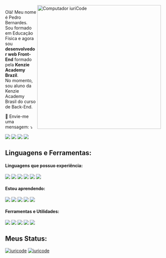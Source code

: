 <img src="https://raw.githubusercontent.com/MicaelliMedeiros/micaellimedeiros/master/image/computer-illustration.png" min-width="400px" max-width="400px" width="400px" align="right" alt="Computador iuriCode">

<p align="left"> 
  Olá! Meu nome é Pedro Bernardes.
  <br>
  Sou formado em Educação Física e agora sou <strong>desenvolvedor web Front-End</strong> formado pela <strong> Kenzie Academy Brazil</strong>.<br>
  No momento, sou aluno da Kenzie Academy Brasil do curso de Back-End.
</p>

<p align="left">
  💌 Envie-me uma mensagem: ⤵️
</p>


<p align="left">
  <a href="#" alt="Gmail">
  <img src="https://img.shields.io/badge/-Gmail-FF0000?style=flat-square&labelColor=FF0000&logo=gmail&logoColor=white&link=pedroiago.bernardes@gmail.com" /></a>

  <a href="#" alt="Linkedin">
  <img src="https://img.shields.io/badge/-Linkedin-0e76a8?style=flat-square&logo=Linkedin&logoColor=white&link=https://www.linkedin.com/in/pedro-bernardes-a3500a183/" /></a>

  <a href="#" alt="WhatsApp">
  <img src="https://img.shields.io/badge/-WhatsApp-25d366?style=flat-square&labelColor=25d366&logo=whatsapp&logoColor=white&link=API-DO-SEU-WHATSAPP"/></a>

  <a href="#" alt="Instagram">
  <img src="https://img.shields.io/badge/-Instagram-DF0174?style=flat-square&labelColor=DF0174&logo=instagram&logoColor=white&link=https://www.instagram.com/pedroiago.bernardes/"/></a>
</p>  

<section>
  <h2>Linguagens e Ferramentas:</h2>
  
  <h4>Linguagens que possuo experiência:</h4>
  <img src='https://img.shields.io/badge/HTML5-E34F26?style=for-the-badge&logo=html5&logoColor=white'/>
  <img src='https://img.shields.io/badge/CSS3-1572B6?style=for-the-badge&logo=css3&logoColor=white'/>
  <img src='https://img.shields.io/badge/JavaScript-F7DF1E?style=for-the-badge&logo=javascript&logoColor=black'/>
  <img src='https://img.shields.io/badge/React-20232A?style=for-the-badge&logo=react&logoColor=61DAFB'/>
  <img src='https://img.shields.io/badge/Git-E34F26?style=for-the-badge&logo=git&logoColor=white'/>
  <img src='https://img.shields.io/badge/WordPress-006E93?style=for-the-badge&logo=wordpress&logoColor=white' />
  
<h4>Estou aprendendo:</h4>
  <img src='https://img.shields.io/badge/Node.js-43853D?style=for-the-badge&logo=node.js&logoColor=white'/>
  <img src='https://img.shields.io/badge/Express.js-404D59?style=for-the-badge'/>
  <img src='https://img.shields.io/badge/PostgreSQL-316192?style=for-the-badge&logo=postgresql&logoColor=white'/>
  <img src='https://img.shields.io/badge/TypeScript-007ACC?style=for-the-badge&logo=typescript&logoColor=white' />
  <img src='https://img.shields.io/badge/Python-3776AB?style=for-the-badge&logo=python&logoColor=white' />

</section>

<section>
<h4>Ferramentas e Utilidades:</h4>
  <img src='https://img.shields.io/badge/Material--UI-0081CB?style=for-the-badge&logo=material-ui&logoColor=white'/>
  <img src='https://img.shields.io/badge/Redux-593D88?style=for-the-badge&logo=redux&logoColor=white'/>
  <img src='https://img.shields.io/badge/React_Router-CA4245?style=for-the-badge&logo=react-router&logoColor=white'/>
  <img src='https://img.shields.io/badge/styled--components-DB7093?style=for-the-badge&logo=styled-components&logoColor=white'/>
  <img src='https://img.shields.io/badge/Slack-4A154B?style=for-the-badge&logo=slack&logoColor=white' />
  
  
  
</section>

<section>
<h2>Meus Status:</h2>

[![iuricode](https://github-readme-stats.vercel.app/api?username=arc4dex&theme=tokyonight)](https://github.com/anuraghazra/github-readme-stats)
[![iuricode](https://github-readme-stats.vercel.app/api/top-langs/?username=arc4dex&hide=html&layout=compact=true&theme=tokyonight)](https://github.com/anuraghazra/github-readme-stats)

</section>
